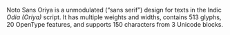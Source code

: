 Noto Sans Oriya is a unmodulated (“sans serif”) design for texts in the Indic _Odia (Oriya)_ script. It has multiple weights and widths, contains 513 glyphs, 20 OpenType features, and supports 150 characters from 3 Unicode blocks.
